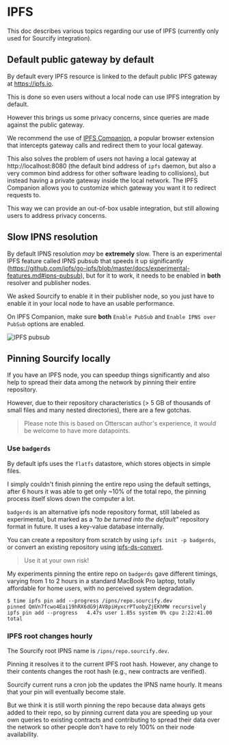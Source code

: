 # IPFS

This doc describes various topics regarding our use of IPFS (currently only used for Sourcify integration).

## Default public gateway by default

By default every IPFS resource is linked to the default public IPFS gateway at https://ipfs.io.

This is done so even users without a local node can use IPFS integration by default.

However this brings us some privacy concerns, since queries are made against the public gateway.

We recommend the use of [IPFS Companion](https://docs.ipfs.io/install/ipfs-companion/), a popular browser extension that intercepts gateway calls and redirect them to your local gateway.

This also solves the problem of users not having a local gateway at http://localhost:8080 (the default bind address of `ipfs` daemon, but also a very common bind address for other software leading to collisions), but instead having a private gateway inside the local network. The IPFS Companion allows you to customize which gateway you want it to redirect requests to.

This way we can provide an out-of-box usable integration, but still allowing users to address privacy concerns.

## Slow IPNS resolution

By default IPNS resolution _may_ be **extremely** slow. There is an experimental IPFS feature called IPNS pubsub that speeds it up significantly (https://github.com/ipfs/go-ipfs/blob/master/docs/experimental-features.md#ipns-pubsub), but for it to work, it needs to be enabled in **both** resolver and publisher nodes.

We asked Sourcify to enable it in their publisher node, so you just have to enable it in your local node to have an usable performance.

On IPFS Companion, make sure **both** `Enable PubSub` and `Enable IPNS over PubSub` options are enabled.

![IPFS pubsub](./ipns-pubsub.png)

## Pinning Sourcify locally

If you have an IPFS node, you can speedup things significantly and also help to spread their data among the network by pinning their entire repository.

However, due to their repository characteristics (> 5 GB of thousands of small files and many nested directories), there are a few gotchas.

> Please note this is based on Otterscan author's experience, it would be welcome to have more datapoints.

### Use `badgerds`

By default ipfs uses the `flatfs` datastore, which stores objects in simple files.

I simply couldn't finish pinning the entire repo using the default settings, after 6 hours it was able to get only ~10% of the total repo, the pinning process itself slows down the computer a lot.

`badgerds` is an alternative ipfs node repository format, still labeled as experimental, but marked as a _"to be turned into the default"_ repository format in future. It uses a key-value database internally.

You can create a repository from scratch by using `ipfs init -p badgerds`, or convert an existing repository using [ipfs-ds-convert](https://github.com/ipfs/ipfs-ds-convert).

> Use it at your own risk!

My experiments pinning the entire repo on `badgerds` gave different timings, varying from 1 to 2 hours in a standard MacBook Pro laptop, totally affordable for home users, with no perceived system degradation.

```
$ time ipfs pin add --progress /ipns/repo.sourcify.dev
pinned QmVn7fcwo4Eai19hRX6dG9jAV8piHyxcrPTuobyZjEKhMW recursively
ipfs pin add --progress   4.47s user 1.85s system 0% cpu 2:22:41.00 total
```

### IPFS root changes hourly

The Sourcify root IPNS name is `/ipns/repo.sourcify.dev`.

Pinning it resolves it to the current IPFS root hash. However, any change to their contents changes the root hash (e.g., new contracts are verified).

Sourcify current runs a cron job the updates the IPNS name hourly. It means that your pin will eventually become stale.

But we think it is still worth pinning the repo because data always gets added to their repo, so by pinning current data you are speeding up your own queries to existing contracts and contributing to spread their data over the network so other people don't have to rely 100% on their node availability.
